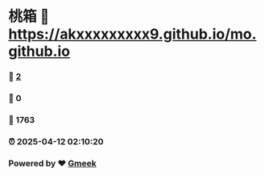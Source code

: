 # 桃箱 :link: https://akxxxxxxxxx9.github.io/mo.github.io 
### :page_facing_up: [2](https://akxxxxxxxxx9.github.io/mo.github.io/tag.html) 
### :speech_balloon: 0 
### :hibiscus: 1763 
### :alarm_clock: 2025-04-12 02:10:20 
### Powered by :heart: [Gmeek](https://github.com/Meekdai/Gmeek)
